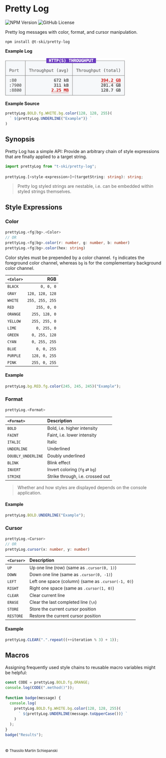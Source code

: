 # Pretty Log

![NPM Version](https://img.shields.io/npm/v/%40t-ski%2Fpretty-log?logo=npm)
![GitHub License](https://img.shields.io/github/license/t-ski/pretty-log)

Pretty log messages with color, format, and cursor manipulation.

``` cli
npm install @t-ski/pretty-log
```

**Example Log**

<img src="./example.png" alt="Pretty log example" width="385">

**Example Source**
``` js
prettyLog.BOLD.fg.WHITE.bg.color(128, 128, 255)(
  ` ${prettyLog.UNDERLINE("Example")} `
)
```

## Synopsis

Pretty Log has a simple API: Provide an arbitrary chain of style expressions that are finally applied to a target string.

``` ts
import prettyLog from "t-ski/pretty-log";

prettyLog.[<style-expression>]+(targetString: string): string;
```

> Pretty log styled strings are nestable, i.e. can be embedded within styled strings themselves.

## Style Expressions

### Color

``` ts
prettyLog.<fg|bg>.<Color>
// OR
prettyLog.<fg|bg>.color(r: number, g: number, b: number)
prettyLog.<fg|bg>.color(hex: string)
```

Color styles must be prepended by a color channel. `fg` indicates the foreground color channel, whereas `bg` is for the complementary background color channel.

| `<Color>` | RGB |
| :- | -: |
| `BLACK` | `0, 0, 0` |
| `GRAY` | `128, 128, 128` |
| `WHITE` | `255, 255, 255` |
| `RED` | `255, 0, 0` |
| `ORANGE` | `255, 128, 0` |
| `YELLOW` | `255, 255, 0` |
| `LIME` | `0, 255, 0` |
| `GREEN` | `0, 255, 128` |
| `CYAN` | `0, 255, 255` |
| `BLUE` | `0, 0, 255` |
| `PURPLE` | `128, 0, 255` |
| `PINK` | `255, 0, 255` |

#### Example

``` js
prettyLog.bg.RED.fg.color(245, 245, 245)("Example");
```

### Format

``` ts
prettyLog.<Format>
```

| `<Format>` | Description |
| :- | :- |
| `BOLD` | Bold, i.e. higher intensity |
| `FAINT` | Faint, i.e. lower intensity |
| `ITALIC` | Italic |
| `UNDERLINE` | Underlined |
| `DOUBLY_UNDERLINE` | Doubly underlined |
| `BLINK` | Blink effect |
| `INVERT` | Invert coloring (`fg` ⇄ `bg`) |
| `STRIKE` | Strike through, i.e. crossed out |

> Whether and how styles are displayed depends on the console application.

#### Example

``` js
prettyLog.BOLD.UNDERLINE("Example");
```

### Cursor

``` ts
prettyLog.<Cursor>
// OR
prettyLog.cursor(x: number, y: number)
```

| `<Cursor>` | Description |
| :- | :- |
| `UP` | Up one line (row) (same as `.cursor(0, 1)`) |
| `DOWN` | Down one line (same as `.cursor(0, -1)`) |
| `LEFT` | Left one space (column) (same as `.cursor(-1, 0)`) |
| `RIGHT` | Right one space (same as `.cursor(1, 0)`) |
| `CLEAR` | Clear current line |
| `ERASE` | Clear the last completed line (`\n`) |
| `STORE` | Store the current cursor position |
| `RESTORE` | Restore the current cursor position |

#### Example

``` js
prettyLog.CLEAR(".".repeat((++iteration % 3) + 1));
```

## Macros

Assigning frequently used style chains to reusable macro variables might be helpful:

``` js
const CODE = prettyLog.BOLD.fg.ORANGE;
console.log(CODE(".method()"));

function badge(message) {
  console.log(
    prettyLog.BOLD.fg.WHITE.bg.color(128, 128, 255)(
      ` ${prettyLog.UNDERLINE(message.toUpperCase())} `
    )
  );
}
badge("Results");
```

##

<sub>&copy; Thassilo Martin Schiepanski</sub>